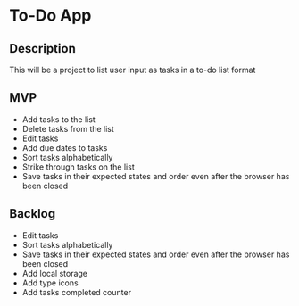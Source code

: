 # To-Do App

## Description
This will be a project to list user input as tasks in a to-do list format 


## MVP
- Add tasks to the list
- Delete tasks from the list
- Edit tasks
- Add due dates to tasks
- Sort tasks alphabetically
- Strike through tasks on the list
- Save tasks in their expected states and order even after the browser has been closed


## Backlog
- Edit tasks
- Sort tasks alphabetically
- Save tasks in their expected states and order even after the browser has been closed
- Add local storage
- Add type icons
- Add tasks completed counter